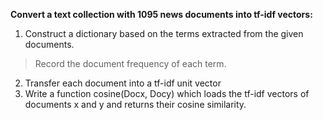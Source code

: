 **Convert a text collection with 1095 news documents into tf-idf vectors:**
1. Construct a dictionary based on the terms extracted from the given documents.
> Record the document frequency of each term.
2. Transfer each document into a tf-idf unit vector
3. Write a function cosine(Docx, Docy) which loads the tf-idf vectors of documents x and y and returns their cosine similarity.

